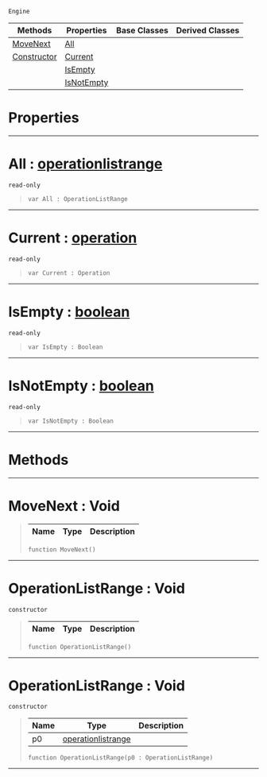  `Engine`

|Methods|Properties|Base Classes|Derived Classes|
|---|---|---|---|
|[ MoveNext](https://plasmaengine.github.io/PlasmaDocs/Plasma1/C++/code_reference/class_reference/operationlistrange.markdown#movenext-void)|[ All](https://plasmaengine.github.io/PlasmaDocs/Plasma1/C++/code_reference/class_reference/operationlistrange.markdown#all-plasma-engine-document)| | |
|[ Constructor](https://plasmaengine.github.io/PlasmaDocs/Plasma1/C++/code_reference/class_reference/operationlistrange.markdown#operationlistrange-void)|[ Current](https://plasmaengine.github.io/PlasmaDocs/Plasma1/C++/code_reference/class_reference/operationlistrange.markdown#current-plasma-engine-docu)| | |
| |[ IsEmpty](https://plasmaengine.github.io/PlasmaDocs/Plasma1/C++/code_reference/class_reference/operationlistrange.markdown#isempty-plasma-engine-docu)| | |
| |[ IsNotEmpty](https://plasmaengine.github.io/PlasmaDocs/Plasma1/C++/code_reference/class_reference/operationlistrange.markdown#isnotempty-plasma-engine-d)| | |


 #  Properties


---  
 #  All : [operationlistrange](https://plasmaengine.github.io/PlasmaDocs/Plasma1/C++/code_reference/class_reference/operationlistrange.markdown)

 `read-only`

> 
> ``` lang=cpp, name=Lightning
> var All : OperationListRange


---  
 #  Current : [operation](https://plasmaengine.github.io/PlasmaDocs/Plasma1/C++/code_reference/class_reference/operation.markdown)

 `read-only`

> 
> ``` lang=cpp, name=Lightning
> var Current : Operation


---  
 #  IsEmpty : [boolean](https://plasmaengine.github.io/PlasmaDocs/Plasma1/C++/code_reference/lightning_base_types/boolean.markdown)

 `read-only`

> 
> ``` lang=cpp, name=Lightning
> var IsEmpty : Boolean


---  
 #  IsNotEmpty : [boolean](https://plasmaengine.github.io/PlasmaDocs/Plasma1/C++/code_reference/lightning_base_types/boolean.markdown)

 `read-only`

> 
> ``` lang=cpp, name=Lightning
> var IsNotEmpty : Boolean


---  
 #  Methods


---  
 #  MoveNext : Void

> 
> |Name|Type|Description|
> |---|---|---|
> ``` lang=cpp, name=Lightning
> function MoveNext()
> ``` 


---  
 #  OperationListRange : Void

 `constructor`

> 
> |Name|Type|Description|
> |---|---|---|
> ``` lang=cpp, name=Lightning
> function OperationListRange()
> ``` 


---  
 #  OperationListRange : Void

 `constructor`

> 
> |Name|Type|Description|
> |---|---|---|
> |p0|[operationlistrange](https://plasmaengine.github.io/PlasmaDocs/Plasma1/C++/code_reference/class_reference/operationlistrange.markdown)| |
> ``` lang=cpp, name=Lightning
> function OperationListRange(p0 : OperationListRange)
> ``` 


---  
 

 